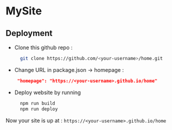 # MySite

## Deployment
* Clone this github repo :
 
   ```bash
     git clone https://github.com/<your-username>/home.git
   ```

* Change URL in package.json -> homepage :
   ```json
    "homepage": "https://<your-username>.github.io/home"
   ```
* Deploy website by running
  ```bash
    npm run build
    npm run deploy
   ```
Now your site is up at : `https://<your-username>.github.io/home`
